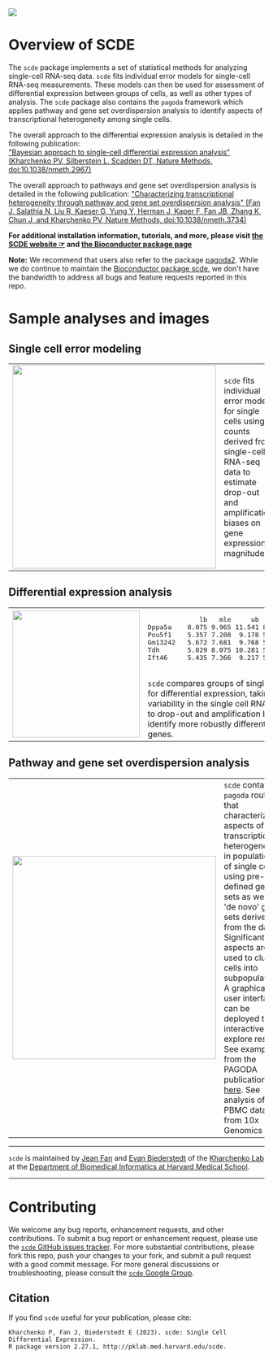 [![](https://img.shields.io/badge/release%20version-2.27.1-green.svg)](https://www.bioconductor.org/packages/scde)

# Overview of SCDE

The `scde` package implements a set of statistical methods for analyzing single-cell RNA-seq data. `scde` fits individual error models for single-cell RNA-seq measurements. These models can then be used for assessment of differential expression between groups of cells, as well as other types of analysis. The `scde` package also contains the `pagoda` framework which applies pathway and gene set overdispersion analysis to identify aspects of transcriptional heterogeneity among single cells. 
  
The overall approach to the differential expression analysis is detailed in the following publication:  
["Bayesian approach to single-cell differential expression analysis" (Kharchenko PV, Silberstein L, Scadden DT, Nature Methods, doi:10.1038/nmeth.2967)](http://www.nature.com/nmeth/journal/v11/n7/abs/nmeth.2967.html)

The overall approach to pathways and gene set overdispersion analysis is detailed in the following publication:
["Characterizing transcriptional heterogeneity through pathway and gene set overdispersion analysis" (Fan J, Salathia N, Liu R, Kaeser G, Yung Y, Herman J, Kaper F, Fan JB, Zhang K, Chun J, and Kharchenko PV, Nature Methods, doi:10.1038/nmeth.3734)](http://www.nature.com/nmeth/journal/vaop/ncurrent/full/nmeth.3734.html)

**For additional installation information, tutorials, and more, please visit [the SCDE website ☞](http://hms-dbmi.github.io/scde/) and [the Bioconductor package page](https://bioconductor.org/packages/release/bioc/html/scde.html)**

**Note:** We recommend that users also refer to the package [pagoda2](https://github.com/kharchenkolab/pagoda2). While we do continue to maintain the [Bioconductor package scde](https://bioconductor.org/packages/release/bioc/html/scde.html), we don't have the bandwidth to address all bugs and feature requests reported in this repo. 

# Sample analyses and images

## Single cell error modeling
<table>
  <tr>
    <td width=400px>
      <img src="https://github.com/hms-dbmi/scde/blob/develop/inst/figures/pagoda-cell.model.fits-0.png" width="400px">
    </td>
    <td>
      <code>scde</code> fits individual error models for single cells using counts derived from single-cell RNA-seq data to estimate drop-out and amplification biases on gene expression magnitude.
    </td>
  </tr>
</table>

## Differential expression analysis
<table>
  <tr>
    <td width=250px>
      <img src="https://github.com/hms-dbmi/scde/blob/develop/inst/figures/scde-diffexp3-1.png" width="250px">
    </td>
    <td>
      <pre>
             lb   mle     ub    ce     Z    cZ
Dppa5a    8.075 9.965 11.541 8.075 7.160 5.968
Pou5f1    5.357 7.208  9.178 5.357 7.160 5.968
Gm13242   5.672 7.681  9.768 5.672 7.159 5.968
Tdh       5.829 8.075 10.281 5.829 7.159 5.968
Ift46     5.435 7.366  9.217 5.435 7.150 5.968</pre>
      <br>
      <code>scde</code> compares groups of single cells and tests for differential expression, taking into account variability in the single cell RNA-seq data due to drop-out and amplification biases in order to identify more robustly differentially expressed genes. 
    </td>
  </tr>
</table>

## Pathway and gene set overdispersion analysis
<table>
  <tr>
    <td width=400px>
      <img src="https://github.com/hms-dbmi/scde/blob/develop/inst/figures/PAGODA.gif" width="400px"> 
    </td>
    <td>
      <code>scde</code> contains <code>pagoda</code> routines that characterize aspects of transcriptional heterogeneity in populations of single cells using pre-defined gene sets as well as 'de novo' gene sets derived from the data. Significant aspects are used to cluster cells into subpopulations. A graphical user interface can be deployed to interactively explore results. See examples from the PAGODA publication <a href="http://pklab.med.harvard.edu/scde/pagoda.links.html">here</a>. See analysis of the PBMC data from 10x Genomics <a href="http://pklab.med.harvard.edu/cgi-bin/R/rook/10x.pbmc/index.html">here</a>.
    </td>
  </tr>
</table>
    
---
    
`scde` is maintained by [Jean Fan](https://github.com/jefworks) and [Evan Biederstedt](https://github.com/evanbiederstedt) of the [Kharchenko Lab](http://pklab.med.harvard.edu/) at the [Department of Biomedical Informatics at Harvard Medical School](https://github.com/hms-dbmi).

---

# Contributing

We welcome any bug reports, enhancement requests, and other contributions. To submit a bug report or enhancement request, please use the [`scde` GitHub issues tracker](https://github.com/hms-dbmi/scde/issues). For more substantial contributions, please fork this repo, push your changes to your fork, and submit a pull request with a good commit message. For more general discussions or troubleshooting, please consult the [`scde` Google Group](http://hms-dbmi.github.io/scde/help.html).  


## Citation
If you find `scde` useful for your publication, please cite:

```
Kharchenko P, Fan J, Biederstedt E (2023). scde: Single Cell Differential Expression. 
R package version 2.27.1, http://pklab.med.harvard.edu/scde.
```
